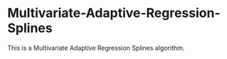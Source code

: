 # Multivariate-Adaptive-Regression-Splines
This is a Multivariate Adaptive Regression Splines algorithm.

